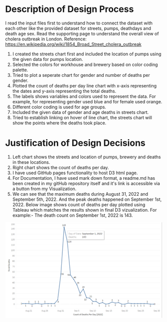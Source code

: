 # Description of Design Process
I read the input files first to understand how to connect the dataset with each other like the provided dataset for streets, pumps, deathdays and death age sex. Read the supporting page to understand the overall view of cholera outbreak in London.
Reference: https://en.wikipedia.org/wiki/1854_Broad_Street_cholera_outbreak
1. I created the streets chart first and included the location of pumps using the given data for pumps location.
3. Selected the colors for workhouse and brewery based on color coding palette.
4. Tried to plot a seperate chart for gender and number of deaths per gender.
5. Plotted the count of deaths per day line chart with x-axis representing the dates and y-axis representing the total deaths.
6. The labels shows variables and colors used to represent the data. For example, for representing gender used blue and for female used orange.
7. Different color coding is used for age groups.
8. Included the given data of gender and age deaths in streets chart.
9. Tried to establish linking on hover of line chart, the streets chart will show the points where the deaths took place.


# Justification of Design Decisions
1. Left chart shows the streets and location of pumps, brewery and deaths in these locations.
2. Right chart shows the count of deaths per day.
3. I have used GitHub pages functionality to host D3 html page.
4. For Documentation, I have used mark down format, a readme.md has been created in my gitHub repository itself and it's link is accessible via a button from my Visualization.
5. We can see that the maximum deaths during August 31, 2022 and September 5th, 2022. And the peak deaths happened on September 1st, 2022.
Below image shows count of deaths per day plotted using Tableau which matches the results shown in final D3 vizualization. For example:- The death count on September 1st, 2022 is 143.

![Death Count By Date](https://github.com/nupsing/Visualization_Project1/blob/main/images/Tableau_LineGraph.png)
